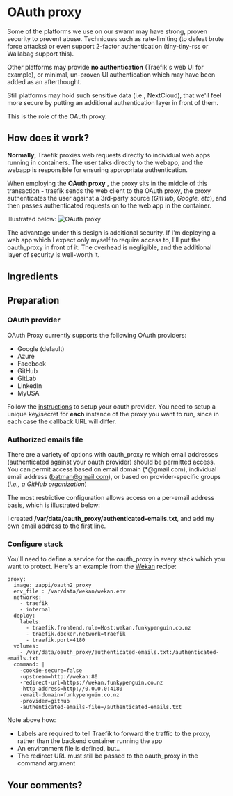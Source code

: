 # OAuth proxy

Some of the platforms we use on our swarm may have strong, proven security to prevent abuse. Techniques such as rate-limiting (to defeat brute force attacks) or even support 2-factor authentication (tiny-tiny-rss or Wallabag support this).

Other platforms may provide **no authentication** (Traefik's web UI for example), or minimal, un-proven UI authentication which may have been added as an afterthought.

Still platforms may hold such sensitive data (i.e., NextCloud), that we'll feel more secure by putting an additional authentication layer in front of them.

This is the role of the OAuth proxy.

## How does it work?

**Normally**, Traefik proxies web requests directly to individual web apps running in containers. The user talks directly to the webapp, and the webapp is responsible for ensuring appropriate authentication.

When employing the **OAuth proxy** , the proxy sits in the middle of this transaction - traefik sends the web client to the OAuth proxy, the proxy authenticates the user against a 3rd-party source (_GitHub, Google, etc_), and then passes authenticated requests on to the web app in the container.

Illustrated below:
![OAuth proxy](/images/oauth_proxy.png)

The advantage under this design is additional security. If I'm deploying a web app which I expect only myself to require access to, I'll put the oauth_proxy in front of it. The overhead is negligible, and the additional layer of security is well-worth it.

## Ingredients

## Preparation

### OAuth provider

OAuth Proxy currently supports the following OAuth providers:

* Google (default)
* Azure
* Facebook
* GitHub
* GitLab
* LinkedIn
* MyUSA

Follow the [instructions](https://github.com/bitly/oauth2_proxy) to setup your oauth provider. You need to setup a unique key/secret for **each** instance of the proxy you want to run, since in each case the callback URL will differ.

### Authorized emails file

There are a variety of options with oauth_proxy re which email addresses (authenticated against your oauth provider) should be permitted access. You can permit access based on email domain (*@gmail.com), individual email address (batman@gmail.com), or based on provider-specific groups (_i.e., a GitHub organization_)

The most restrictive configuration allows access on a per-email address basis, which is illustrated below:

I created **/var/data/oauth_proxy/authenticated-emails.txt**, and add my own email address to the first line.

### Configure stack

You'll need to define a service for the oauth_proxy in every stack which you want to protect. Here's an example from the [Wekan](/recipies/wekan/) recipe:

```
proxy:
  image: zappi/oauth2_proxy
  env_file : /var/data/wekan/wekan.env
  networks:
    - traefik
    - internal
  deploy:
    labels:
      - traefik.frontend.rule=Host:wekan.funkypenguin.co.nz
      - traefik.docker.network=traefik
      - traefik.port=4180
  volumes:
    - /var/data/oauth_proxy/authenticated-emails.txt:/authenticated-emails.txt
  command: |
    -cookie-secure=false
    -upstream=http://wekan:80
    -redirect-url=https://wekan.funkypenguin.co.nz
    -http-address=http://0.0.0.0:4180
    -email-domain=funkypenguin.co.nz
    -provider=github
    -authenticated-emails-file=/authenticated-emails.txt
```

Note above how:
* Labels are required to tell Traefik to forward the traffic to the proxy, rather than the backend container running the app
* An environment file is defined, but..
* The redirect URL must still be passed to the oauth_proxy in the command argument


## Your comments?
